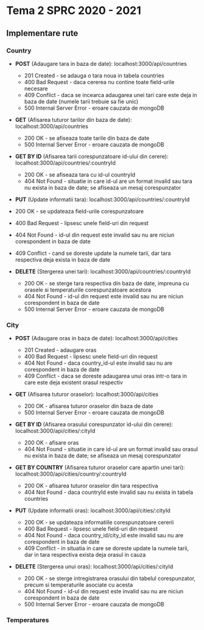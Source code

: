 # Tema 2 SPRC 2020 - 2021

## Implementare rute

### Country

* **POST** (Adaugare tara in baza de date): localhost:3000/api/countries
  * 201 Created - se adauga o tara noua in tabela countries
  * 400 Bad Request - daca cererea nu contine toate field-urile necesare
  * 409 Conflict - daca se incearca adaugarea unei tari care este deja in baza de date (numele tarii trebuie sa fie unic)
  * 500 Internal Server Error - eroare cauzata de mongoDB

* **GET** (Afisarea tuturor tarilor din baza de date): localhost:3000/api/countries
  * 200 OK - se afiseaza toate tarile din baza de date
  * 500 Internal Server Error - eroare cauzata de mongoDB

* **GET BY ID** (Afisarea tarii corespunzatoare id-ului din cerere): localhost:3000/api/countries/:countryId
  * 200 OK - se afiseaza tara cu id-ul countryId
  * 404 Not Found - situatie in care id-ul are un format invalid sau tara nu exista in baza de date; se afiseaza un mesaj corespunzator

*  **PUT** (Update informatii tara): localhost:3000/api/countries/:countryId
  * 200 OK - se updateaza field-urile corespunzatoare
  * 400 Bad Request - lipsesc unele field-uri din request
  * 404 Not Found - id-ul din request este invalid sau nu are niciun corespondent in baza de date
  * 409 Conflict - cand se doreste update la numele tarii, dar tara respectiva deja exista in baza de date

* **DELETE** (Stergerea unei tari): localhost:3000/api/countries/:countryId
  * 200 OK - se sterge tara respectiva din baza de date, impreuna cu orasele si temperaturile corespunzatoare acestora
  * 404 Not Found - id-ul din request este invalid sau nu are niciun corespondent in baza de date
  * 500 Internal Server Error - eroare cauzata de mongoDB

### City

* **POST** (Adaugare oras in baza de date): localhost:3000/api/cities
  * 201 Created - adaugare oras
  * 400 Bad Request - lipsesc unele field-uri din request
  * 404 Not Found - daca country_id-ul este invalid sau nu are corespondent in baza de date
  * 409 Conflict - daca se doreste adaugarea unui oras intr-o tara in care este deja existent orasul respectiv

* **GET** (Afisarea tuturor oraselor): localhost:3000/api/cities
  * 200 OK - afisarea tuturor oraselor din baza de date
  * 500 Internal Server Error - eroare cauzata de mongoDB

* **GET BY ID** (Afisarea orasului corespunzator id-ului din cerere): localhost:3000/api/cities/:cityId
  * 200 OK - afisare oras 
  * 404 Not Found - situatie in care id-ul are un format invalid sau orasul nu exista in baza de date; se afiseaza un mesaj corespunzator

* **GET BY COUNTRY** (Afisarea tuturor oraselor care apartin unei tari): localhost:3000/api/cities/country/:countryId
  * 200 OK - afisarea tuturor oraselor din tara respectiva
  * 404 Not Found - daca countryId este invalid sau nu exista in tabela countries

* **PUT** (Update informatii oras): localhost:3000/api/cities/:cityId
  * 200 OK - se updateaza informatiile corespunzatoare cererii
  * 400 Bad Request - lipsesc unele field-uri din request
  * 404 Not Found - daca country_id/city_id este invalid sau nu are corespondent in baza de date
  * 409 Conflict - in situatia in care se doreste update la numele tarii, dar in tara respectiva exista deja orasul in cauza

* **DELETE** (Stergerea unui oras): localhost:3000/api/cities/:cityId
  * 200 OK - se sterge intregistrarea orasului din tabelul corespunzator, precum si temperaturile asociate cu acesta
  * 404 Not Found - id-ul din request este invalid sau nu are niciun corespondent in baza de date
  * 500 Internal Server Error - eroare cauzata de mongoDB
  
### Temperatures
